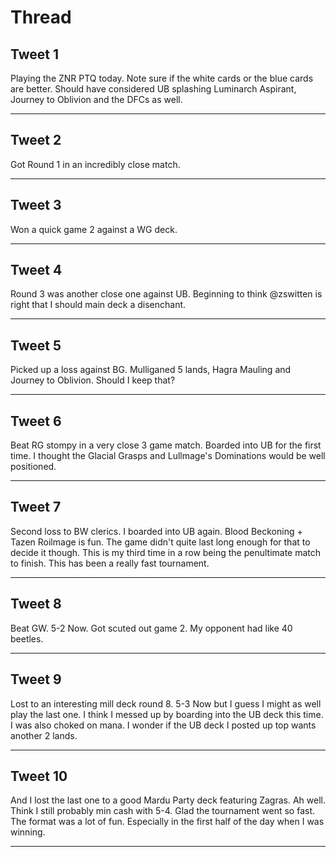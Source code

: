 # Thread

## Tweet 1

Playing the ZNR PTQ today. Note sure if the white cards or the blue cards are better. Should have considered UB splashing Luminarch Aspirant, Journey to Oblivion and the DFCs as well.

---

## Tweet 2

Got Round 1 in an incredibly close match.

---

## Tweet 3

Won a quick game 2 against a WG deck.

---

## Tweet 4

Round 3 was another close one against UB. Beginning to think @zswitten is right that I should main deck a disenchant.

---

## Tweet 5

Picked up a loss against BG. Mulliganed 5 lands, Hagra Mauling and Journey to Oblivion. Should I keep that?

---

## Tweet 6

Beat RG stompy in a very close 3 game match. Boarded into UB for the first time. I thought the Glacial Grasps and Lullmage's Dominations would be well positioned.

---

## Tweet 7

Second loss to BW clerics. I boarded into UB again. Blood Beckoning + Tazen Roilmage is fun. The game didn't quite last long enough for that to decide it though. This is my third time in a row being the penultimate match to finish. This has been a really fast tournament.

---

## Tweet 8

Beat GW. 5-2 Now. Got scuted out game 2. My opponent had like 40 beetles.

---

## Tweet 9

Lost to an interesting mill deck round 8. 5-3 Now but I guess I might as well play the last one. I think I messed up by boarding into the UB deck this time. I was also choked on mana. I wonder if the UB deck I posted up top wants another 2 lands.

---

## Tweet 10

And I lost the last one to a good Mardu Party deck featuring Zagras. Ah well. Think I still probably min cash with 5-4. Glad the tournament went so fast. The format was a lot of fun. Especially in the first half of the day when I was winning.

---

